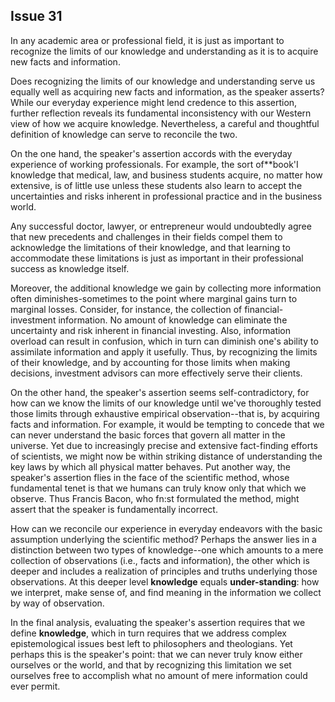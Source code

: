 
Issue 31
---------------------------

In any academic area or professional field, it is just as important to recognize the limits of our
knowledge and understanding as it is to acquire new facts and information.

Does recognizing the limits of our knowledge and understanding serve us equally well as
acquiring new facts and information, as the speaker asserts? While our everyday experience
might lend credence to this assertion, further reflection reveals its fundamental inconsistency
with our Western view of how we acquire knowledge. Nevertheless, a careful and thoughtful
definition of knowledge can serve to reconcile the two.

On the one hand, the speaker's assertion accords with the everyday experience of working
professionals. For example, the sort of**book'I knowledge that medical, law, and business
students acquire, no matter how extensive, is of little use unless these students also learn to
accept the uncertainties and risks inherent in professional practice and in the business world.

Any successful doctor, lawyer, or entrepreneur would undoubtedly agree that new precedents
and challenges in their fields compel them to acknowledge the limitations of their knowledge,
and that learning to accommodate these limitations is just as important in their professional
success as knowledge itself.

Moreover, the additional knowledge we gain by collecting more information often
diminishes-sometimes to the point where marginal gains turn to marginal losses. Consider, for
instance, the collection of financial-investment information. No amount of knowledge can
eliminate the uncertainty and risk inherent in financial investing. Also, information overload can
result in confusion, which in turn can diminish one's ability to assimilate information and apply
it usefully. Thus, by recognizing the limits of their knowledge, and by accounting for those limits
when making decisions, investment advisors can more effectively serve their clients.

On the other hand, the speaker's assertion seems self-contradictory, for how can we know
the limits of our knowledge until we've thoroughly tested those limits through exhaustive
empirical observation--that is, by acquiring facts and information. For example, it would be
tempting to concede that we can never understand the basic forces that govern all matter in
the universe. Yet due to increasingly precise and extensive fact-finding efforts of scientists, we
might now be within striking distance of understanding the key laws by which all physical
matter behaves. Put another way, the speaker's assertion flies in the face of the scientific
method, whose fundamental tenet is that we humans can truly know only that which we
observe. Thus Francis Bacon, who fn:st formulated the method, might assert that the speaker
is fundamentally incorrect.

How can we reconcile our experience in everyday endeavors with the basic assumption
underlying the scientific method? Perhaps the answer lies in a distinction between two types of
knowledge--one which amounts to a mere collection of observations (i.e., facts and
information), the other which is deeper and includes a realization of principles and truths
underlying those observations. At this deeper level **knowledge** equals **under-standing**: how
we interpret, make sense of, and find meaning in the information we collect by way of
observation.

In the final analysis, evaluating the speaker's assertion requires that we define **knowledge**,
which in turn requires that we address complex epistemological issues best left to
philosophers and theologians. Yet perhaps this is the speaker's point: that we can never truly
know either ourselves or the world, and that by recognizing this limitation we set ourselves free
to accomplish what no amount of mere information could ever permit.


